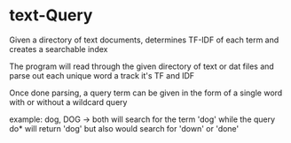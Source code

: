 # text-Query

Given a directory of text documents, determines TF-IDF of each term and creates a searchable index

The program will read through the given directory of text or dat files and parse out each unique word a track it's TF and IDF

Once done parsing, a query term can be given in the form of a single word with or without a wildcard query

example: dog, DOG -> both will search for the term 'dog'   while the query do* will return 'dog' but also would search for 'down' or 'done'
